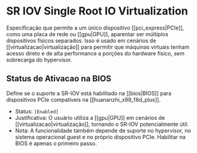 # SR IOV Single Root IO Virtualization

Especificação que permite a um único dispositivo [[pci_express|PCIe]], como uma placa de rede ou [[gpu|GPU]], aparentar ser múltiplos dispositivos físicos separados. Isso é usado em cenários de [[virtualizacao|virtualização]] para permitir que máquinas virtuais tenham acesso direto e de alta performance a porções do hardware físico, sem sobrecarga do hypervisor.

## Status de Ativacao na BIOS

Define se o suporte a SR-IOV está habilitado na [[bios|BIOS]] para dispositivos PCIe compatíveis na [[huananzhi_x99_f8d_plus]].

- Status: `[Enabled]`
- Justificativa: O usuário utiliza a [[gpu|GPU]] em cenários de [[virtualizacao|virtualização]], tornando o SR-IOV potencialmente útil.
- Nota: A funcionalidade também depende de suporte no hypervisor, no sistema operacional guest e no próprio dispositivo PCIe. Habilitar na BIOS é apenas o primeiro passo.